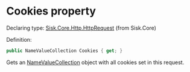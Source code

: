 <!--

Copyrights 2023 Sisk Framework - CypherPotato
Published under MIT license

!!! DO NOT EDIT THIS FILE !!!
This file was generated by a tool in the Sisk package. To edit the information in this documentation,
edit the XML documentation present in the Sisk source code.

-->


# Cookies property

Declaring type: [Sisk.Core.Http.HttpRequest](/spec/Sisk.Core.Http.HttpRequest.md) (from Sisk.Core)


Definition:

```cs
public NameValueCollection Cookies { get; }
```

Gets an <a href="https://learn.microsoft.com/en-us/dotnet/api/System.Collections.Specialized.NameValueCollection">NameValueCollection</a> object with all cookies set in this request.

